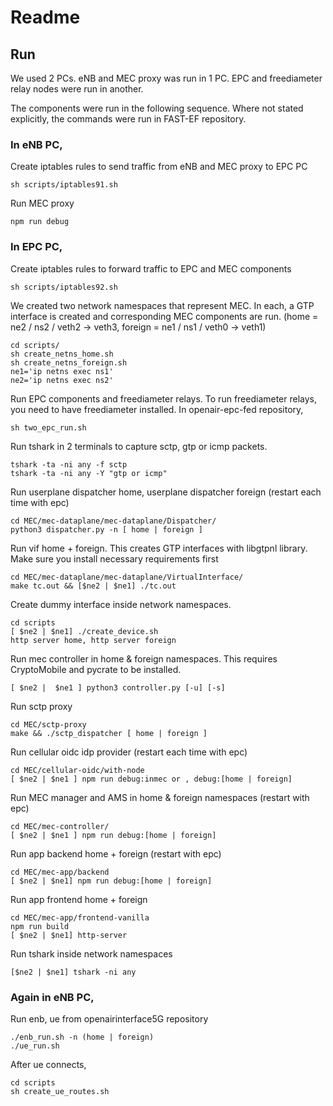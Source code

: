 # Readme

## Run

We used 2 PCs. eNB and MEC proxy was run in 1 PC. EPC and freediameter relay nodes were run in another.

The components were run in the following sequence. Where not stated explicitly, the commands were run in FAST-EF repository.

### In eNB PC,

Create iptables rules to send traffic from eNB and MEC proxy to EPC PC

```
sh scripts/iptables91.sh
```

Run MEC proxy

```
npm run debug
```

### In EPC PC,

Create iptables rules to forward traffic to EPC and MEC components

```
sh scripts/iptables92.sh
```

We created two network namespaces that represent MEC. In each, a GTP interface is created and corresponding MEC components are run. (home = ne2 / ns2 / veth2 -> veth3, foreign = ne1 / ns1 / veth0 -> veth1)

```
cd scripts/
sh create_netns_home.sh
sh create_netns_foreign.sh
ne1='ip netns exec ns1'
ne2='ip netns exec ns2'
```

Run EPC components and freediameter relays. To run freediameter relays, you need to have freediameter installed. In openair-epc-fed repository,

```
sh two_epc_run.sh
```

Run tshark in 2 terminals to capture sctp, gtp or icmp packets.

```
tshark -ta -ni any -f sctp
tshark -ta -ni any -Y "gtp or icmp"
```

Run userplane dispatcher home, userplane dispatcher foreign (restart each time with epc)

```
cd MEC/mec-dataplane/mec-dataplane/Dispatcher/
python3 dispatcher.py -n [ home | foreign ]
```

Run vif home + foreign. This creates GTP interfaces with libgtpnl library. Make sure you install necessary requirements first

```
cd MEC/mec-dataplane/mec-dataplane/VirtualInterface/
make tc.out && [$ne2 | $ne1] ./tc.out
```

Create dummy interface inside network namespaces.

```
cd scripts
[ $ne2 | $ne1] ./create_device.sh
http server home, http server foreign
```

Run mec controller in home & foreign namespaces. This requires CryptoMobile and pycrate to be installed.

```
[ $ne2 |  $ne1 ] python3 controller.py [-u] [-s]
```

Run sctp proxy

```
cd MEC/sctp-proxy
make && ./sctp_dispatcher [ home | foreign ]
```

Run cellular oidc idp provider (restart each time with epc)

```
cd MEC/cellular-oidc/with-node
[ $ne2 | $ne1 ] npm run debug:inmec or , debug:[home | foreign]
```

Run MEC manager and AMS in home & foreign namespaces (restart with epc)

```
cd MEC/mec-controller/
[ $ne2 | $ne1 ] npm run debug:[home | foreign]
```

Run app backend home + foreign (restart with epc)

```
cd MEC/mec-app/backend
[ $ne2 | $ne1] npm run debug:[home | foreign]
```

Run app frontend home + foreign

```
cd MEC/mec-app/frontend-vanilla
npm run build
[ $ne2 | $ne1] http-server
```

Run tshark inside network namespaces

```
[$ne2 | $ne1] tshark -ni any
```

### Again in eNB PC,  
Run enb, ue from openairinterface5G repository

```
./enb_run.sh -n (home | foreign)
./ue_run.sh
```

After ue connects,

```
cd scripts
sh create_ue_routes.sh
```

